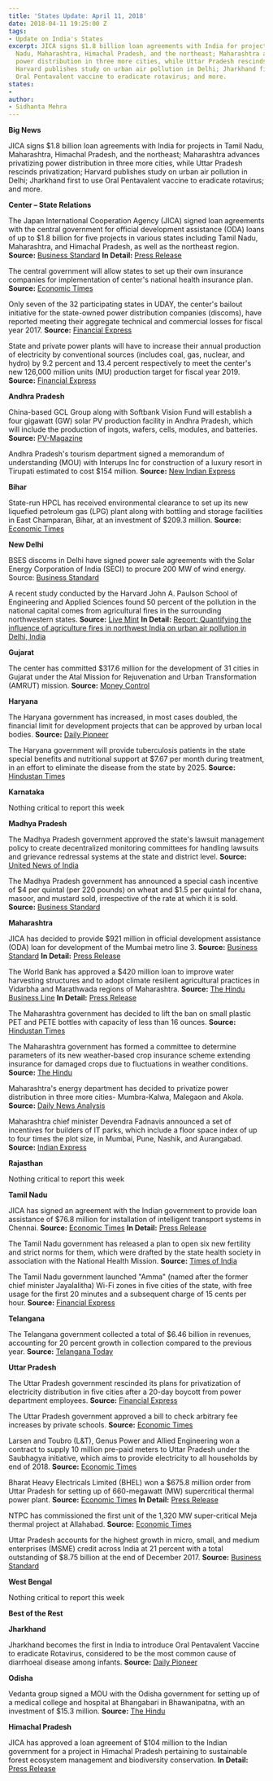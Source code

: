 ```yaml
---
title: 'States Update: April 11, 2018'
date: 2018-04-11 19:25:00 Z
tags:
- Update on India's States
excerpt: JICA signs $1.8 billion loan agreements with India for projects in Tamil
  Nadu, Maharashtra, Himachal Pradesh, and the northeast; Maharashtra advances privatizing
  power distribution in three more cities, while Uttar Pradesh rescinds privatization;
  Harvard publishes study on urban air pollution in Delhi; Jharkhand first to use
  Oral Pentavalent vaccine to eradicate rotavirus; and more.
states:
- 
author:
- Sidhanta Mehra
---
```


**Big News**

JICA signs $1.8 billion loan agreements with India for projects in Tamil Nadu, Maharashtra, Himachal Pradesh, and the northeast; Maharashtra advances privatizing power distribution in three more cities, while Uttar Pradesh rescinds privatization; Harvard publishes study on urban air pollution in Delhi; Jharkhand first to use Oral Pentavalent vaccine to eradicate rotavirus; and more.

**Center – State Relations**

The Japan International Cooperation Agency (JICA) signed loan agreements with the central government for official development assistance (ODA) loans of up to $1.8 billion for five projects in various states including Tamil Nadu, Maharashtra, and Himachal Pradesh, as well as the northeast region. **Source:** [Business Standard](http://www.business-standard.com/article/pti-stories/jica-to-provide-rs-6-000-cr-for-2nd-tranche-of-mumbai-metro-3-118040201108_1.html) **In Detail:** [Press Release](https://www.jica.go.jp/english/news/press/2017/180330_01.html)

The central government will allow states to set up their own insurance companies for implementation of center&#39;s national health insurance plan. **Source:** [Economic Times](https://economictimes.indiatimes.com/news/economy/policy/states-allowed-to-set-up-crop-insurance-firms-to-execute-pmfby/articleshow/63579753.cms)

Only seven of the 32 participating states in UDAY, the center&#39;s bailout initiative for the state-owned power distribution companies (discoms), have reported meeting their aggregate technical and commercial losses for fiscal year 2017. **Source:** [Financial Express](http://www.financialexpress.com/economy/delayed-subsidies-main-reason-for-uday-lapses-say-discoms/1123213/)

State and private power plants will have to increase their annual production of electricity by conventional sources (includes coal, gas, nuclear, and hydro) by 9.2 percent and 13.4 percent respectively to meet the center&#39;s new 126,000 million units (MU) production target for fiscal year 2019. **Source:** [Financial Express](http://www.financialexpress.com/industry/private-power-plants-plf-seen-rising-in-fy19-on-cea-estimate/1119301/)

**Andhra Pradesh**

China-based GCL Group along with Softbank Vision Fund will establish a four gigawatt (GW) solar PV production facility in Andhra Pradesh, which will include the production of ingots, wafers, cells, modules, and batteries. **Source:** [PV-Magazine](https://www.pv-magazine.com/2018/04/03/gcl-group-softbank-sign-mou-for-4-gw-of-solar-manufacturing-in-andhra-pradesh/)

Andhra Pradesh&#39;s tourism department signed a memorandum of understanding (MOU) with Interups Inc for construction of a luxury resort in Tirupati estimated to cost $154 million. **Source:** [New Indian Express](http://www.newindianexpress.com/states/andhra-pradesh/2018/apr/06/andhra-pradesh-signs-business-pact-with-dubai-group-1797760.html)

**Bihar**

State-run HPCL has received environmental clearance to set up its new liquefied petroleum gas (LPG) plant along with bottling and storage facilities in East Champaran, Bihar, at an investment of $209.3 million. **Source:** [Economic Times](https://economictimes.indiatimes.com/industry/energy/oil-gas/hpcl-gets-green-nod-to-set-up-rs-136-cr-lpg-plant-in-bihar/articleshow/63642314.cms)

**New Delhi**

BSES discoms in Delhi have signed power sale agreements with the Solar Energy Corporation of India (SECI) to procure 200 MW of wind energy. Source: [Business Standard](http://www.business-standard.com/article/pti-stories/bses-seci-sign-power-sale-agreements-likely-to-help-delhi-s-peak-energy-demand-118040301088_1.html)

A recent study conducted by the Harvard John A. Paulson School of Engineering and Applied Sciences found  50 percent of the pollution in the national capital comes from agricultural fires in the surrounding northwestern states. **Source:** [Live Mint](https://www.livemint.com/Politics/5RjnnO0IXUWJ761bU0kTLK/Crop-burning-responsible-for-most-of-Delhi-air-pollution-st.html) **In Detail:** [Report: Quantifying the influence of agriculture fires in northwest India on urban air pollution in Delhi, India](http://iopscience.iop.org/article/10.1088/1748-9326/aab303)

**Gujarat**

The center has committed $317.6 million for the development of 31 cities in Gujarat under the Atal Mission for Rejuvenation and Urban Transformation (AMRUT) mission. **Source:** [Money Control](https://www.moneycontrol.com/news/business/economy/centre-commits-rs-2070-cr-under-amrut-for-31-gujarat-cities-2543405.html)

**Haryana**

The Haryana government has increased, in most cases doubled, the financial limit for development projects that can be approved by urban local bodies. **Source:** [Daily Pioneer](http://www.dailypioneer.com/state-editions/chandigarh/haryana-govt-enhances-financial-power-of-local-bodies.html)

The Haryana government will provide tuberculosis patients in the state special benefits and nutritional support at $7.67 per month during treatment, in an effort to eliminate the disease from the state by 2025. **Source:** [Hindustan Times](https://www.hindustantimes.com/india-news/haryana-govt-announces-special-benefits-to-tb-patients/story-43ophfNqAv9d2vO0IKjDyL.html)

**Karnataka**

Nothing critical to report this week

**Madhya Pradesh**

The Madhya Pradesh government approved the state&#39;s lawsuit management policy to create decentralized monitoring committees for handling lawsuits and grievance redressal systems at the state and district level. **Source:** [United News of India](http://www.uniindia.com/madhya-pradesh-state-lawsuit-management-policy-approved/states/news/1188304.html)

The Madhya Pradesh government has announced a special cash incentive of $4 per quintal (per 220 pounds) on wheat and $1.5 per quintal for chana, masoor, and mustard sold, irrespective of the rate at which it is sold. **Source:** [Business Standard](http://www.business-standard.com/article/economy-policy/madhya-pradesh-announces-incentives-for-wheat-and-chana-farmers-118040700022_1.html)

**Maharashtra**

JICA has decided to provide $921 million in official development assistance (ODA) loan for development of the Mumbai metro line 3. **Source:** [Business Standard](http://www.business-standard.com/article/pti-stories/jica-to-provide-rs-6-000-cr-for-2nd-tranche-of-mumbai-metro-3-118040201108_1.html) **In Detail:** [Press Release](https://www.jica.go.jp/english/news/press/2017/180330_01.html)

The World Bank has approved a $420 million loan to improve water harvesting structures and to adopt climate resilient agricultural practices in Vidarbha and Marathwada regions of Maharashtra. **Source:** [The Hindu Business Line](https://www.thehindubusinessline.com/news/world-bank-opens-2700-cr-tap-for-maharashtra/article23459521.ece) **In Detail:** [Press Release](http://www.worldbank.org/en/news/press-release/2018/04/06/government-india-world-bank-sign-new-project-benefit-over-25million-small-marginal-farmers-maharashtra)

The Maharashtra government has decided to lift the ban on small plastic PET and PETE bottles with capacity of less than 16 ounces. **Source:** [Hindustan Times](https://www.hindustantimes.com/mumbai-news/maharashtra-govt-lifts-ban-on-plastic-bottles/story-6954d6cSMW6NQ6XSYEVUvL.html)

The Maharashtra government has formed a committee to determine parameters of its new weather-based crop insurance scheme extending insurance for damaged crops due to fluctuations in weather conditions. **Source:** [The Hindu](http://www.thehindu.com/news/national/other-states/maharashtra-extends-insurance-cover-to-crops-damaged-due-to-weather/article23437911.ece)

Maharashtra&#39;s energy department has decided to privatize power distribution in three more cities- Mumbra-Kalwa, Malegaon and Akola. **Source:** [Daily News Analysis](http://www.dnaindia.com/india/report-power-supply-in-three-maharashtra-cities-to-be-privatised-2601464)

Maharashtra chief minister Devendra Fadnavis announced a set of incentives for builders of IT parks, which include a floor space index of up to four times the plot size, in Mumbai, Pune, Nashik, and Aurangabad. **Source:** [Indian Express](http://indianexpress.com/article/india/bid-to-woo-investors-state-announces-perks-to-set-up-fintech-services-5126866/)

**Rajasthan**

Nothing critical to report this week

**Tamil Nadu**

JICA has signed an agreement with the Indian government to provide loan assistance of $76.8 million for installation of intelligent transport systems in Chennai. **Source:** [Economic Times](https://economictimes.indiatimes.com/news/economy/finance/jica-signs-agreement-with-centre-to-provide-loan-of-rs-500-cr/articleshow/63580779.cms) **In Detail:** [Press Release](https://www.jica.go.jp/english/news/press/2017/180330_01.html)

The Tamil Nadu government has released a plan to open six new fertility and strict norms for them, which were drafted by the state health society in association with the National Health Mission. **Source:** [Times of India](https://timesofindia.indiatimes.com/city/chennai/new-rules-to-turn-tamil-nadu-fertility-clinics-cheap-transparent/articleshow/63650787.cms)

The Tamil Nadu government launched &quot;Amma&quot; (named after the former chief minister Jayalalitha) Wi-Fi zones in five cities of the state, with free usage for the first 20 minutes and a subsequent charge of 15 cents per hour. **Source:** [Financial Express](http://www.financialexpress.com/india-news/tamil-nadu-government-rolls-out-amma-free-wi-fi-zones-in-5-cities-of-state/1123949/)

**Telangana**

The Telangana government collected a total of $6.46 billion in revenues, accounting for 20 percent growth in collection compared to the previous year. **Source:** [Telangana Today](https://telanganatoday.com/telangana-registers-20-growth-in-tax-revenue)

**Uttar Pradesh**

The Uttar Pradesh government rescinded its plans for privatization of electricity distribution in five cities after a 20-day boycott from power department employees. **Source:** [Financial Express](http://www.financialexpress.com/economy/pulling-the-plug-ups-power-distribution-reform-plan-scrapped/1124529/)

The Uttar Pradesh government approved a bill to check arbitrary fee increases by private schools. **Source:** [Economic Times](https://economictimes.indiatimes.com/news/politics-and-nation/relief-for-parents-up-brings-law-to-restrict-private-schools-from-raising-fees-beyond-8/articleshow/63607419.cms)

Larsen and Toubro (L&amp;T), Genus Power and Allied Engineering won a contract to supply 10 million pre-paid meters to Uttar Pradesh under the Saubhagya initiative, which aims to provide electricity to all households by end of 2018. **Source:** [Economic Times](https://economictimes.indiatimes.com/industry/energy/power/lt-two-other-bag-uttar-pradesh-power-meter-deal/articleshow/63606189.cms)

Bharat Heavy Electricals Limited (BHEL) won a $675.8 million order from Uttar Pradesh for setting up of 660-megawatt (MW) supercritical thermal power plant. **Source:** [Economic Times](https://economictimes.indiatimes.com/industry/indl-goods/svs/engineering/bhel-bags-rs-4400-cr-contract-from-uttar-pradesh/articleshow/63578048.cms) **In Detail:** [Press Release](http://www.bhel.com/dynamic_files/press_files/pdf/MW%20Supercritical%20Power%20Plant%20in%20Uttar%20Pradesh.pdf)

NTPC has commissioned the first unit of the 1,320 MW super-critical Meja thermal project at Allahabad. **Source:** [Economic Times](https://economictimes.indiatimes.com/industry/energy/power/ntpc-commissions-660mw-unit-of-meja-project-in-up/articleshow/63581722.cms)

Uttar Pradesh accounts for the highest growth in micro, small, and medium enterprises (MSME) credit across India at 21 percent with a total outstanding of $8.75 billion at the end of December 2017. **Source:** [Business Standard](http://www.business-standard.com/article/economy-policy/uttar-pradesh-clocks-highest-msme-credit-growth-at-rs-570-billion-118040200669_1.html)

**West Bengal**

Nothing critical to report this week

**Best of the Rest**

**Jharkhand**

Jharkhand becomes the first in India to introduce Oral Pentavalent Vaccine to eradicate Rotavirus, considered to be the most common cause of diarrhoeal disease among infants. **Source:** [Daily Pioneer](http://www.dailypioneer.com/state-editions/ranchi/rotavirus-vaccine-launch-in-jharkhand.html)

**Odisha**

Vedanta group signed a MOU with the Odisha government for setting up of a medical college and hospital at Bhangabari in Bhawanipatna, with an investment of $15.3 million. **Source:** [The Hindu](http://www.thehindu.com/todays-paper/tp-national/odisha-govt-vedanta-sign-mou-to-set-up-medical-college/article23368716.ece)

**Himachal Pradesh**

JICA has approved a loan agreement of $104 million to the Indian government for a project in Himachal Pradesh pertaining to sustainable forest ecosystem management and biodiversity conservation. **In Detail:** [Press Release](https://www.jica.go.jp/english/news/press/2017/180330_01.html)